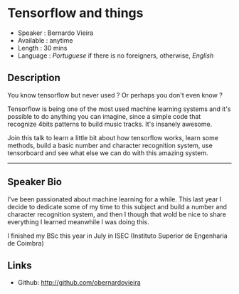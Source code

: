 Tensorflow and things
========================

* Speaker   : Bernardo Vieira
* Available : anytime
* Length    : 30 mins
* Language  : *Portuguese* if there is no foreigners, otherwise, *English*

Description
-----------

You know tensorflow but never used ? Or perhaps you don't even know ?

Tensorflow is being one of the most used machine learning systems and it's possible to do anything you can imagine, since a simple code that recognize 4bits patterns to build music tracks. It's insanely awesome.

Join this talk to learn a little bit about how tensorflow works, learn some methods, build a basic number and character recognition system, use tensorboard and see what else we can do with this amazing system.

---------------
Speaker Bio
-----------

I've been passionated about machine learning for a while. This last year I decide to dedicate some of my time to this subject and build a number and character recognition system, and then I though that wold be nice to share everything I learned meanwhile I was doing this.

I finished my BSc this year in July in ISEC (Instituto Superior de Engenharia de Coimbra)

Links
-----

* Github: http://github.com/obernardovieira
